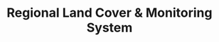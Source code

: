 ---
title: "Regional Land Cover & Monitoring System"
excerpt: "This system guides users in applying peer-reviewed methods and cloud computing power to produce a wide variety of high-quality land cover information products that can be updated regularly and consistently.
<br/><img style='width:600px;height:300px;' src='/images/rlcms.jpg'>"
collection: applications
---